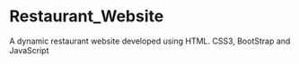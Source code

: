 # Restaurant_Website
A dynamic restaurant website developed using HTML. CSS3, BootStrap and JavaScript
